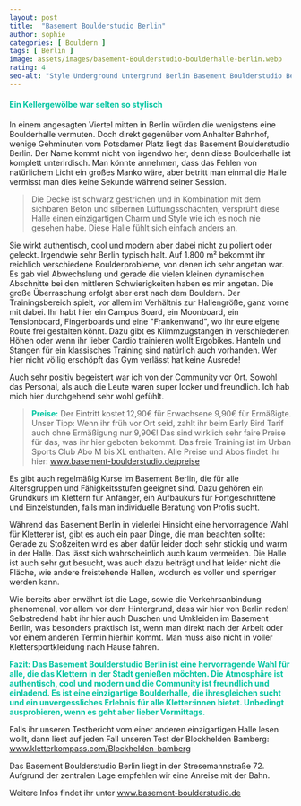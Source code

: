 ```yaml
---
layout: post
title:  "Basement Boulderstudio Berlin"
author: sophie
categories: [ Bouldern ]
tags: [ Berlin ]
image: assets/images/basement-Boulderstudio-boulderhalle-berlin.webp
rating: 4
seo-alt: "Style Underground Untergrund Berlin Basement Boulderstudio Berlin Rezension Rezensionen Bouldern Klettern unterirdisch Kletterhalle Boulderhalle"
---
```

#### <span style="color:#00c5a1">Ein Kellergewölbe war selten so stylisch</span>
In einem angesagten Viertel mitten in Berlin würden die wenigstens eine Boulderhalle vermuten. Doch direkt gegenüber vom Anhalter Bahnhof, wenige Gehminuten vom Potsdamer Platz liegt das Basement Boulderstudio Berlin. Der Name kommt nicht von irgendwo her, denn diese Boulderhalle ist komplett unterirdisch. Man könnte annehmen, dass das Fehlen von natürlichem Licht ein großes Manko wäre, aber betritt man einmal die Halle vermisst man dies keine Sekunde während seiner Session. 

>Die Decke ist schwarz gestrichen und in Kombination mit dem sichbaren Beton und silbernen Lüftungsschächten, versprüht diese Halle einen einzigartigen Charm und Style wie ich es noch nie gesehen habe. Diese Halle fühlt sich einfach anders an. 

Sie wirkt authentisch, cool und modern aber dabei nicht zu poliert oder geleckt. Irgendwie sehr Berlin typisch halt. Auf 1.800 m² bekommt ihr reichlich verschiedene Boulderprobleme, von denen ich sehr angetan war. Es gab viel Abwechslung und gerade die vielen kleinen dynamischen Abschnitte bei den mittleren Schwierigkeiten haben es mir angetan. Die große Überraschung erfolgt aber erst nach dem Bouldern. Der Trainingsbereich spielt, vor allem im Verhältnis zur Hallengröße, ganz vorne mit dabei. Ihr habt hier ein Campus Board, ein Moonboard, ein Tensionboard, Fingerboards und eine "Frankenwand", wo ihr eure eigene Route frei gestalten könnt. Dazu gibt es Klimmzugstangen in verschiedenen Höhen oder wenn ihr lieber Cardio trainieren wollt Ergobikes. Hanteln und Stangen für ein klassisches Training sind natürlich auch vorhanden. Wer hier nicht völlig erschöpft das Gym verlässt hat keine Ausrede! 

Auch sehr positiv begeistert war ich von der Community vor Ort. Sowohl das Personal, als auch die Leute waren super locker und freundlich. Ich hab mich hier durchgehend sehr wohl gefühlt.

><span style="color:#00c5a1"><b>Preise:</b></span> Der Eintritt kostet 12,90€ für Erwachsene 9,90€ für Ermäßigte. Unser Tipp: Wenn ihr früh vor Ort seid, zahlt ihr beim Early Bird Tarif auch ohne Ermäßigung nur 9,90€! Das sind wirklich sehr faire Preise für das, was ihr hier geboten bekommt. Das freie Training ist im Urban Sports Club Abo M bis XL enthalten. Alle Preise und Abos findet ihr hier: <a href="https://basement-boulderstudio.de/zeiten" target="_blank">www.basement-boulderstudio.de/preise</a> 

Es gibt auch regelmäßig Kurse im Basement Berlin, die für alle Altersgruppen und Fähigkeitsstufen geeignet sind. Dazu gehören ein Grundkurs im Klettern für Anfänger, ein Aufbaukurs für Fortgeschrittene und Einzelstunden, falls man individuelle Beratung von Profis sucht.

Während das Basement Berlin in vielerlei Hinsicht eine hervorragende Wahl für Kletterer ist, gibt es auch ein paar Dinge, die man beachten sollte:
Gerade zu Stoßzeiten wird es aber dafür leider doch sehr stickig und warm in der Halle. Das lässt sich wahrscheinlich auch kaum vermeiden. Die Halle ist auch sehr gut besucht, was auch dazu beiträgt und hat leider nicht die Fläche, wie andere freistehende Hallen, wodurch es voller und sperriger werden kann. 

Wie bereits aber erwähnt ist die Lage, sowie die Verkehrsanbindung phenomenal, vor allem vor dem Hintergrund, dass wir hier von Berlin reden! Selbstredend habt ihr hier auch Duschen und Umkleiden im Basement Berlin, was besonders praktisch ist, wenn man direkt nach der Arbeit oder vor einem anderen Termin hierhin kommt. Man muss also nicht in voller Klettersportkleidung nach Hause fahren.

<span style="color:#00c5a1"><b> Fazit: Das Basement Boulderstudio Berlin ist eine hervorragende Wahl für alle, die das Klettern in der Stadt genießen möchten. Die Atmosphäre ist authentisch, cool und modern und die Community ist freundlich und einladend. Es ist eine einzigartige Boulderhalle, die ihresgleichen sucht und ein unvergessliches Erlebnis für alle Kletter:innen bietet. Unbedingt ausprobieren, wenn es geht aber lieber Vormittags.
</b></span>

Falls ihr unseren Testbericht vom einer anderen einzigartigen Halle lesen wollt, dann liest auf jeden Fall unseren Test der Blockhelden Bamberg: <a href="https://kletterkompass.com/Blockhelden-bamberg/" target="_blank">www.kletterkompass.com/Blockhelden-bamberg</a>  

Das Basement Boulderstudio Berlin liegt in der Stresemannstraße 72. Aufgrund der zentralen Lage empfehlen wir eine Anreise mit der Bahn.

Weitere Infos findet ihr unter <a href="https://basement-boulderstudio.de/" target="_blank">www.basement-boulderstudio.de</a>
